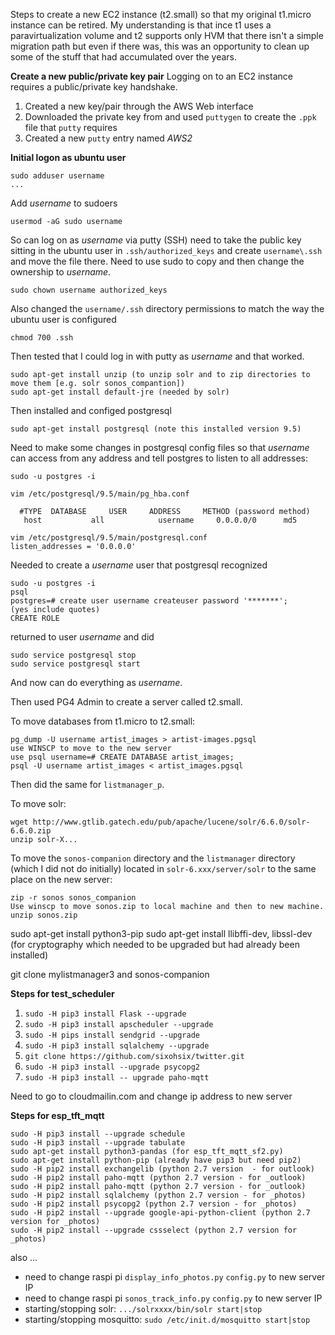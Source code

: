 Steps to create a new EC2 instance (t2.small) so that my original t1.micro instance can be retired.  My understanding is that ince t1 uses a paravirtualization volume and t2 supports only HVM that there isn't a simple migration path but even if there was, this was an opportunity to clean up some of the stuff that had accumulated over the years.

**Create a new public/private key pair**
Logging on to an EC2 instance requires a public/private key handshake.  

1. Created a new key/pair through the AWS Web interface
2. Downloaded the private key from and used `puttygen` to create the `.ppk` file that `putty` requires
3. Created a new `putty` entry named *AWS2*

**Initial logon as ubuntu user**

    sudo adduser username
    ...

Add *username* to sudoers

    usermod -aG sudo username

So can log on as *username* via putty (SSH) need to take the public key sitting in the ubuntu user in `.ssh/authorized_keys` and create `username\.ssh` and move the file there.  Need to use sudo to copy and then change the ownership to *username*.

    sudo chown username authorized_keys

Also changed the `username/.ssh` directory permissions to match the way the ubuntu user is configured

    chmod 700 .ssh

Then tested that I could log in with putty as *username* and that worked.

    sudo apt-get install unzip (to unzip solr and to zip directories to move them [e.g. solr sonos_compantion])
    sudo apt-get install default-jre (needed by solr)

Then installed and configed postgresql

    sudo apt-get install postgresql (note this installed version 9.5)

Need to make some changes in postgresql config files so that *username* can access from any address and tell postgres to listen to all addresses:

    sudo -u postgres -i

    vim /etc/postgresql/9.5/main/pg_hba.conf
  
      #TYPE  DATABASE     USER     ADDRESS     METHOD (password method)
       host           all            username     0.0.0.0/0      md5 

    vim /etc/postgresql/9.5/main/postgresql.conf
    listen_addresses = '0.0.0.0'

Needed to create a *username* user that postgresql recognized

    sudo -u postgres -i
    psql
    postgres=# create user username createuser password '*******';     (yes include quotes)
    CREATE ROLE

returned to user *username* and did

    sudo service postgresql stop
    sudo service postgresql start

And now can do everything as *username*.

Then used PG4 Admin to create a server called t2.small.

To move databases from t1.micro to t2.small:

    pg_dump -U username artist_images > artist-images.pgsql
    use WINSCP to move to the new server
    use psql username=# CREATE DATABASE artist_images;
    psql -U username artist_images < artist_images.pgsql

Then did the same for `listmanager_p`.

To move solr:

    wget http://www.gtlib.gatech.edu/pub/apache/lucene/solr/6.6.0/solr-6.6.0.zip
    unzip solr-X...

To move the `sonos-companion` directory and the `listmanager` directory (which I did not do initially) located in `solr-6.xxx/server/solr` to the same place on the new server:

    zip -r sonos sonos_companion
    Use winscp to move sonos.zip to local machine and then to new machine.
    unzip sonos.zip

sudo apt-get install python3-pip
sudo apt-get install llibffi-dev, libssl-dev (for cryptography which needed to be upgraded but had already been installed)

git clone mylistmanager3 and sonos-companion

**Steps for test_scheduler** 

  1. `sudo -H pip3 install Flask --upgrade`
  2. `sudo -H pip3 install apscheduler --upgrade`
  3. `sudo -H pips install sendgrid --upgrade`
  4. `sudo -H pip3 install sqlalchemy --upgrade`
  5.  `git clone https://github.com/sixohsix/twitter.git`
  6.  `sudo -H pip3 install --upgrade psycopg2`
  7.  `sudo -H pip3 install -- upgrade paho-mqtt`

Need to go to cloudmailin.com and change ip address to new server

**Steps for esp_tft_mqtt** 

    sudo -H pip3 install --upgrade schedule
    sudo -H pip3 install --upgrade tabulate
    sudo apt-get install python3-pandas (for esp_tft_mqtt_sf2.py)
    sudo apt-get install python-pip (already have pip3 but need pip2)
    sudo -H pip2 install exchangelib (python 2.7 version  - for outlook)
    sudo -H pip2 install paho-mqtt (python 2.7 version - for _outlook)
    sudo -H pip2 install paho-mqtt (python 2.7 version - for _outlook)
    sudo -H pip2 install sqlalchemy (python 2.7 version - for _photos)
    sudo -H pip2 install psycopg2 (python 2.7 version - for _photos)
    sudo -H pip2 install --upgrade google-api-python-client (python 2.7 version for _photos)
    sudo -H pip2 install --upgrade cssselect (python 2.7 version for _photos)
    

also ...

- need to change raspi pi `display_info_photos.py` `config.py` to new server IP
- need to change raspi pi `sonos_track_info.py` `config.py` to new server IP
- starting/stopping solr: `.../solrxxxx/bin/solr start|stop`
- starting/stopping mosquitto: `sudo /etc/init.d/mosquitto start|stop`

